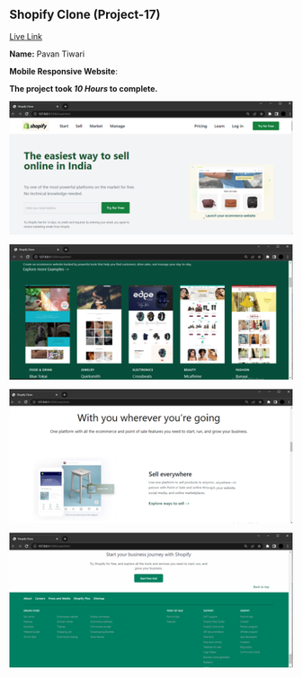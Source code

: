 
## Shopify Clone (Project-17)  
[Live Link](https://shopify-clone-project-17.vercel.app/)

**Name:** Pavan Tiwari

**Mobile Responsive Website**:

**The project took ***10 Hours*** to complete.** 


![image](./website%20images/pic%201.png)

![image](./website%20images/pic%202.png)

![image](./website%20images/pic%203.png)

![image](./website%20images/pic%204.png)